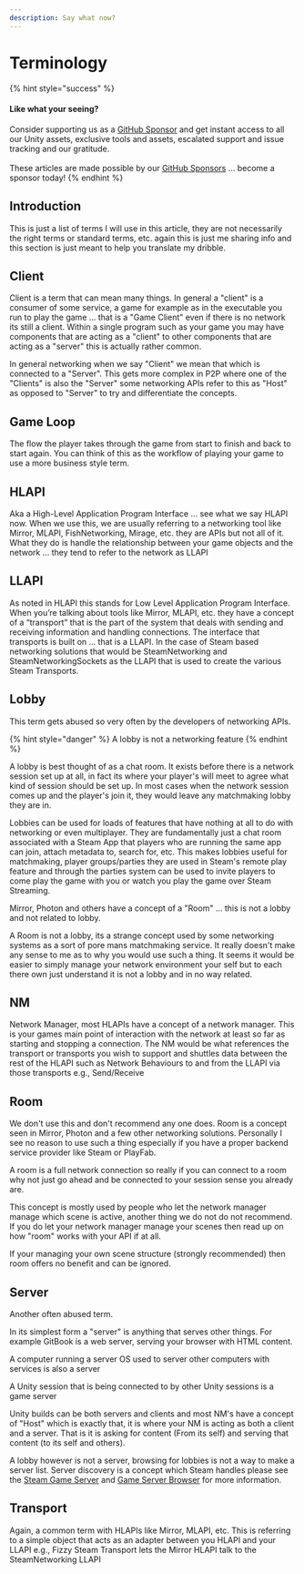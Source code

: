 ```yaml
---
description: Say what now?
---
```


# Terminology

{% hint style="success" %}
#### Like what your seeing?

Consider supporting us as a [GitHub Sponsor](../../../../company/concepts/become-a-sponsor.md) and get instant access to all our Unity assets, exclusive tools and assets, escalated support and issue tracking and our gratitude.\
\
These articles are made possible by our [GitHub Sponsors](https://github.com/sponsors/heathen-engineering) ... become a sponsor today!
{% endhint %}

## Introduction

This is just a list of terms I will use in this article, they are not necessarily the right terms or standard terms, etc. again this is just me sharing info and this section is just meant to help you translate my dribble.

## Client

Client is a term that can mean many things. In general a "client" is a consumer of some service, a game for example as in the executable you run to play the game ... that is a "Game Client" even if there is no network its still a client. Within a single program such as your game you may have components that are acting as a "client" to other components that are acting as a "server" this is actually rather common.

In general networking when we say "Client" we mean that which is connected to a "Server". This gets more complex in P2P where one of the "Clients" is also the "Server" some networking APIs refer to this as "Host" as opposed to "Server" to try and differentiate the concepts.

## Game Loop

The flow the player takes through the game from start to finish and back to start again. You can think of this as the workflow of playing your game to use a more business style term.

## HLAPI

Aka a High-Level Application Program Interface … see what we say HLAPI now. When we use this, we are usually referring to a networking tool like Mirror, MLAPI, FishNetworking, Mirage, etc. they are APIs but not all of it. What they do is handle the relationship between your game objects and the network … they tend to refer to the network as LLAPI

## LLAPI

As noted in HLAPI this stands for Low Level Application Program Interface. When you’re talking about tools like Mirror, MLAPI, etc. they have a concept of a “transport” that is the part of the system that deals with sending and receiving information and handling connections. The interface that transports is built on … that is a LLAPI. In the case of Steam based networking solutions that would be SteamNetworking and SteamNetworkingSockets as the LLAPI that is used to create the various Steam Transports.

## Lobby

This term gets abused so very often by the developers of networking APIs.

{% hint style="danger" %}
A lobby is not a networking feature
{% endhint %}

A lobby is best thought of as a chat room. It exists before there is a network session set up at all, in fact its where your player's will meet to agree what kind of session should be set up. In most cases when the network session comes up and the player's join it, they would leave any matchmaking lobby they are in.

Lobbies can be used for loads of features that have nothing at all to do with networking or even multiplayer. They are fundamentally just a chat room associated with a Steam App that players who are running the same app can join, attach metadata to, search for, etc. This makes lobbies useful for matchmaking, player groups/parties they are used in Steam's remote play feature and through the parties system can be used to invite players to come play the game with you or watch you play the game over Steam Streaming.

Mirror, Photon and others have a concept of a "Room" ... this is not a lobby and not related to lobby.

A Room is not a lobby, its a strange concept used by some networking systems as a sort of pore mans matchmaking service. It really doesn't make any sense to me as to why you would use such a thing. It seems it would be easier to simply manage your network environment your self but to each there own just understand it is not a lobby and in no way related.

## NM

Network Manager, most HLAPIs have a concept of a network manager. This is your games main point of interaction with the network at least so far as starting and stopping a connection. The NM would be what references the transport or transports you wish to support and shuttles data between the rest of the HLAPI such as Network Behaviours to and from the LLAPI via those transports e.g., Send/Receive

## Room

We don't use this and don't recommend any one does. Room is a concept seen in Mirror, Photon and a few other networking solutions. Personally I see no reason to use such a thing especially if you have a proper backend service provider like Steam or PlayFab.

A room is a full network connection so really if you can connect to a room why not just go ahead and be connected to your session sense you already are.&#x20;

This concept is mostly used by people who let the network manager manage which scene is active, another thing we do not do not recommend. If you do let your network manager manage your scenes then read up on how "room" works with your API if at all.

If your managing your own scene structure (strongly recommended) then room offers no benefit and can be ignored.

## Server

Another often abused term.

In its simplest form a "server" is anything that serves other things. For example GitBook is a web server, serving your browser with HTML content.

A computer running a server OS used to server other computers with services is also a server

A Unity session that is being connected to by other Unity sessions is a game server

Unity builds can be both servers and clients and most NM's have a concept of "Host" which is exactly that, it is where your NM is acting as both a client and a server. That is it is asking for content (From its self) and serving that content (to its self and others).

A lobby however is not a server, browsing for lobbies is not a way to make a server list. Server discovery is a concept which Steam handles please see the [Steam Game Server](game-server-browser.md) and [Game Server Browser](../../components/game-server-browser-manager.md) for more information.

## Transport

Again, a common term with HLAPIs like Mirror, MLAPI, etc. This is referring to a simple object that acts as an adapter between you HLAPI and your LLAPI e.g., Fizzy Steam Transport lets the Mirror HLAPI talk to the SteamNetworking LLAPI
